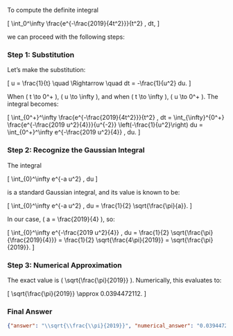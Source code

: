 To compute the definite integral 

\[
\int_0^\infty \frac{e^{-\frac{2019}{4t^2}}}{t^2} \, dt,
\]

we can proceed with the following steps:

### Step 1: Substitution
Let’s make the substitution:

\[
u = \frac{1}{t} \quad \Rightarrow \quad dt = -\frac{1}{u^2} du.
\]

When \( t \to 0^+ \), \( u \to \infty \), and when \( t \to \infty \), \( u \to 0^+ \). The integral becomes:

\[
\int_{0^+}^\infty \frac{e^{-\frac{2019}{4t^2}}}{t^2} \, dt = \int_{\infty}^{0^+} \frac{e^{-\frac{2019 u^2}{4}}}{u^{-2}} \left(-\frac{1}{u^2}\right) du = \int_{0^+}^\infty e^{-\frac{2019 u^2}{4}} \, du.
\]

### Step 2: Recognize the Gaussian Integral
The integral 

\[
\int_{0}^\infty e^{-a u^2} \, du
\]

is a standard Gaussian integral, and its value is known to be:

\[
\int_{0}^\infty e^{-a u^2} \, du = \frac{1}{2} \sqrt{\frac{\pi}{a}}.
\]

In our case, \( a = \frac{2019}{4} \), so:

\[
\int_{0}^\infty e^{-\frac{2019 u^2}{4}} \, du = \frac{1}{2} \sqrt{\frac{\pi}{\frac{2019}{4}}} = \frac{1}{2} \sqrt{\frac{4\pi}{2019}} = \sqrt{\frac{\pi}{2019}}.
\]

### Step 3: Numerical Approximation
The exact value is \( \sqrt{\frac{\pi}{2019}} \). Numerically, this evaluates to:

\[
\sqrt{\frac{\pi}{2019}} \approx 0.0394472112.
\]

### Final Answer
```json
{"answer": "\\sqrt{\\frac{\\pi}{2019}}", "numerical_answer": "0.0394472112"}
```